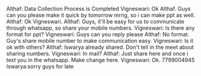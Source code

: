 Althaf: Data Collection Process is Completed
Vigneswari: Ok Althaf. Guys can you please make it quick by tomorrow mrng, so i can make ppt as well.
Althaf: Ok Vigneswari.
Althaf: Guys, it'll be easy for us to communicate through whatsapp, so share your mobile numbers.
Vigneswari: Is there any format for ppt?
Vigneswari: Guys can you reply please
Althaf: No format. Guy's share mobile number to make communication easy.
Vigneswari: Is it ok with others?
Althaf: Iswarya already shared. Don't tell in the meet about sharing numbers.
Vigneswari: In mail?
Althaf: Just share here and once i text you in the whatsapp. Make change here. 
Vigneswari: Ok. 7799004945
Iswarya:sorry guys for late
